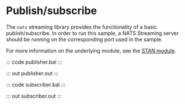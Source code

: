 # Publish/subscribe

The `nats` streaming library provides the functionality of a basic publish/subscribe.
In order to run this sample, a NATS Streaming server should be
running on the corresponding port used in the sample.

For more information on the underlying module, 
see the [STAN module](https://lib.ballerina.io/ballerinax/stan/latest).

::: code publisher.bal :::

::: out publisher.out :::

::: code subscriber.bal :::

::: out subscriber.out :::